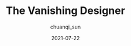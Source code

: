 ---
author: chuanqi_sun
date: 2021-07-22
permalink: false
publisher: uxdesigncc
tags:
  - design
  - career
target_url: https://uxdesign.cc/the-vanishing-designer-6d3d999f9540
title: The Vanishing Designer
---